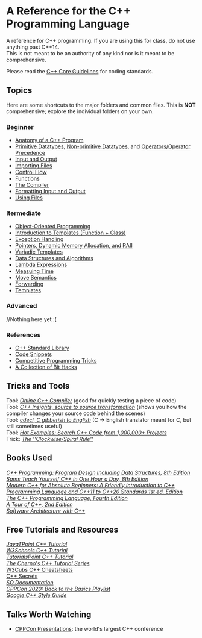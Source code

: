 # A Reference for the C++ Programming Language
A reference for C++ programming. If you are using this for class, do not use anything past C++14. <br />
This is not meant to be an authority of any kind nor is it meant to be comprehensive.

Please read the [C++ Core Guidelines](https://github.com/isocpp/CppCoreGuidelines/blob/master/CppCoreGuidelines.md) for coding standards.

## Topics
Here are some shortcuts to the major folders and common files.
This is **NOT** comprehensive; explore the individual folders on your own. <br />

### Beginner
- [Anatomy of a C++ Program](https://github.com/EthanC2/Notes-and-Writeups/blob/main/C%2B%2B/Anatomy%20of%20a%20C%2B%2B%20Program.md)
- [Primitive Datatypes](https://github.com/EthanC2/Notes-and-Writeups/blob/main/C++/Data%20and%20Data%20Types/README.md#primitive-types), [Non-primitive Datatypes](https://github.com/EthanC2/Notes-and-Writeups/blob/main/C++/Data%20and%20Data%20Types/README.md#non-primitive-data-types), and [Operators/Operator Precedence](https://github.com/EthanC2/Notes-and-Writeups/blob/main/C++/Data%20and%20Data%20Types/README.md#operator-precedence)
- [Input and Output](https://github.com/EthanC2/Notes-and-Writeups/tree/main/C%2B%2B/Input%20and%20Output)
- [Importing Files](https://github.com/EthanC2/Notes-and-Writeups/blob/main/C%2B%2B/The%20Compiler/Preprocessor%20Directives.md#include-file)
- [Control Flow](https://github.com/EthanC2/Notes-and-Writeups/tree/main/C%2B%2B/Control%20Flow)
- [Functions](https://github.com/EthanC2/Notes-and-Writeups/blob/main/C%2B%2B/Functions.md)
- [The Compiler](https://github.com/EthanC2/Notes-and-Writeups/tree/main/C%2B%2B/The%20Compiler)
- [Formatting Input and Output](https://github.com/EthanC2/Notes-and-Writeups/blob/main/C%2B%2B/Input%20and%20Output/iomanip.md)
- [Using Files](https://github.com/EthanC2/Notes-and-Writeups/blob/main/C%2B%2B/Input%20and%20Output/File%20Input%20and%20Output.md)

### Itermediate
- [Object-Oriented Programming](https://github.com/EthanC2/Notes-and-Writeups/tree/main/C%2B%2B/Object-Oriented%20Programming)
- [Introduction to Templates (Function + Class)](https://github.com/EthanC2/Notes-and-Writeups/blob/main/C%2B%2B/Templates/Introduction%20to%20Templates.md)
- [Exception Handling](https://github.com/EthanC2/Notes-and-Writeups/tree/main/C%2B%2B/Exception%20Handling)
- [Pointers, Dynamic Memory Allocation, and RAII](https://github.com/EthanC2/Notes-and-Writeups/tree/main/C%2B%2B/Memory%20Management)
- [Variadic Templates](https://github.com/EthanC2/Notes-and-Writeups/blob/main/C%2B%2B/Advanced/Variadic%20Functions.md#variadic-templates-c11)
- [Data Structures and Algorithms](https://github.com/EthanC2/Notes-and-Writeups/tree/main/C++/Data%20Structures%20and%20Algorithms)
- [Lambda Expressions](https://github.com/EthanC2/Notes-and-Writeups/blob/main/C%2B%2B/Advanced/Lambda%20Expressions.md)
- [Measuing Time](https://github.com/EthanC2/Notes-and-Writeups/blob/main/C%2B%2B/Advanced/Date%20and%20Time.md)
- [Move Semantics](https://github.com/EthanC2/Notes-and-Writeups/blob/main/C%2B%2B/Advanced/Move%20Semantics.md)
- [Forwarding](https://github.com/EthanC2/Notes-and-Writeups/blob/main/C++/Advanced/Forwarding.md)
- [Templates](https://github.com/EthanC2/Notes-and-Writeups/tree/main/C%2B%2B/Templates)

### Advanced
//Nothing here yet :(

### References
- [C++ Standard Library](https://github.com/EthanC2/Notes-and-Writeups/tree/main/C%2B%2B/C%2B%2B%20Standard%20Library)
- [Code Snippets](https://github.com/EthanC2/Notes-and-Writeups/tree/main/C%2B%2B/Code%20Snippets)
- [Competitive Programming Tricks](https://github.com/EthanC2/Notes-and-Writeups/blob/main/C%2B%2B/Competitive%20Programming%20Tricks.md)
- [A Collection of Bit Hacks](https://github.com/EthanC2/Notes-and-Writeups/blob/main/C%2B%2B/Bit%20Hacks.md)

## Tricks and Tools
Tool: [_Online C++ Compiler_](https://www.onlinegdb.com/online_c++_compiler) (good for quickly testing a piece of code) <br />
Tool: [_C++ Insights, source to source transformation_](https://cppinsights.io/) (shows you how the compiler changes your source code behind the scenes) <br />
Tool: [_cdecl, C gibberish to English_](https://cdecl.org/) (C -> English translator meant for C, but still sometimes useful) <br />
Tool: [_Hot Examples: Search C++ Code from 1,000,000+ Projects_](https://cpp.hotexamples.com/) <br />
Trick: [_The ''Clockwise/Spiral Rule''_](http://c-faq.com/decl/spiral.anderson.html) <br />

## Books Used
[_C++ Programming: Program Design Including Data Structures, 8th Edition_](https://www.amazon.com/Programming-Program-Design-Including-Structures/dp/1337117560) <br />
[_Sams Teach Yourself C++ in One Hour a Day, 8th Edition_](https://www.amazon.com/One-Hour-Sams-Teach-Yourself/dp/0789757745) <br />
[_Modern C++ for Absolute Beginners: A Friendly Introduction to C++ Programming Language and C++11 to C++20 Standards 1st ed. Edition_](https://www.amazon.com/Modern-Absolute-Beginners-Introduction-Programming/dp/1484260465) <br />
[_The C++ Programming Language, Fourth Edition_](https://www.amazon.com/C-Programming-Language-4th/dp/0321563840) <br />
[_A Tour of C++, 2nd Edition_](https://www.amazon.com/Tour-2nd-Depth-Bjarne-Stroustrup/dp/0134997832) <br />
[_Software Architecture with C++_](https://www.amazon.com/Software-Architecture-effective-architecture-techniques/dp/1838554599) <br />

## Free Tutorials and Resources
[_JavaTPoint C++ Tutorial_](https://www.javatpoint.com/cpp-tutorial) <br />
[_W3Schools C++ Tutorial_](https://www.w3schools.com/CPP/default.asp) <br />
[_TutorialsPoint C++ Tutorial_](https://www.tutorialspoint.com/cplusplus/index.htm) <br />
[_The Cherno's C++ Tutorial Series_](https://www.youtube.com/watch?v=18c3MTX0PK0&list=PLlrATfBNZ98dudnM48yfGUldqGD0S4FFb) <br />
[W3Cubs C++ Cheatsheets](https://docs.w3cub.com/cpp/) <br />
[C++ Secrets](https://cppsecrets.com/index.php) <br />
[_SO Documentation_](https://sodocumentation.net/cplusplus) <br />
[_CPPCon 2020: Back to the Basics Playlist_](https://www.youtube.com/watch?v=ZAji7PkXaKY&list=PLHTh1InhhwT5o3GwbFYy3sR7HDNRA353e) <br />
[_Google C++ Style Guide_](https://google.github.io/styleguide/cppguide.html) <br />

## Talks Worth Watching
- [CPPCon Presentations](https://github.com/CppCon): the world's largest C++ conference
